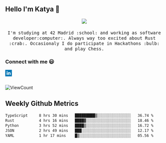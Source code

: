 
## Hello I'm Katya :wave:

<p align="center">
  <img src="https://raw.githubusercontent.com/coderjojo/coderjojo/master/img/github.gif" width=100>
  <br><br>
  <samp>
    I'm studying at 42 Madrid :school: </a> and working as software developer:computer:. Always way too excited about Rust :crab:. Occasionaly I do participate in Hackathons :bulb: and play Chess.
  </samp>
</p>

### Connect with me :smiley:
<a href="https://www.linkedin.com/in/ekaterina-prusakova-b209b494/">
  <img align="left" alt="Katya Prusakova" width="21px" src="https://raw.githubusercontent.com/edent/SuperTinyIcons/099dc12b59179d07d534069bc8551718f786d91a/images/svg/linkedin.svg" />
</a>
<br/><br/>


<!--  ![visitors](https://visitor-badge.glitch.me/badge?page_id=KatyaPrusakova/KatyaPrusakova) -->

![ViewCount](https://views.whatilearened.today/views/github/KatyaPrusakova/views.svg)

## Weekly Github Metrics

<!--START_SECTION:waka-->

```text
TypeScript     8 hrs 30 mins   █████████▒░░░░░░░░░░░░░░░   36.74 %
Rust           4 hrs 16 mins   ████▓░░░░░░░░░░░░░░░░░░░░   18.46 %
Python         3 hrs 52 mins   ████▒░░░░░░░░░░░░░░░░░░░░   16.72 %
JSON           2 hrs 49 mins   ███░░░░░░░░░░░░░░░░░░░░░░   12.17 %
YAML           1 hr 17 mins    █▒░░░░░░░░░░░░░░░░░░░░░░░   05.56 %
```

<!--END_SECTION:waka-->